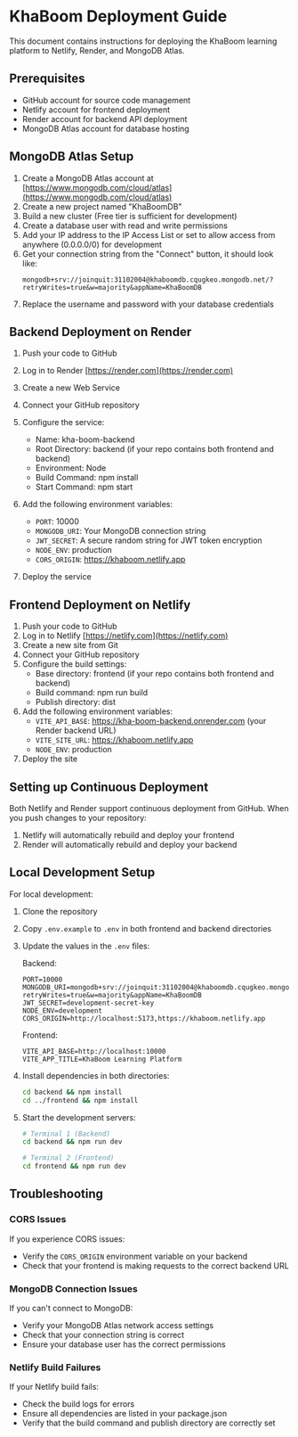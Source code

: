 # KhaBoom Deployment Guide

This document contains instructions for deploying the KhaBoom learning platform to Netlify, Render, and MongoDB Atlas.

## Prerequisites

- GitHub account for source code management
- Netlify account for frontend deployment
- Render account for backend API deployment
- MongoDB Atlas account for database hosting

## MongoDB Atlas Setup

1. Create a MongoDB Atlas account at [https://www.mongodb.com/cloud/atlas](https://www.mongodb.com/cloud/atlas)
2. Create a new project named "KhaBoomDB"
3. Build a new cluster (Free tier is sufficient for development)
4. Create a database user with read and write permissions
5. Add your IP address to the IP Access List or set to allow access from anywhere (0.0.0.0/0) for development
6. Get your connection string from the "Connect" button, it should look like:
   ```
   mongodb+srv://joinquit:31102004@khaboomdb.cqugkeo.mongodb.net/?retryWrites=true&w=majority&appName=KhaBoomDB
   ```
7. Replace the username and password with your database credentials

## Backend Deployment on Render

1. Push your code to GitHub
2. Log in to Render [https://render.com](https://render.com)
3. Create a new Web Service
4. Connect your GitHub repository
5. Configure the service:
   - Name: kha-boom-backend
   - Root Directory: backend (if your repo contains both frontend and backend)
   - Environment: Node
   - Build Command: npm install
   - Start Command: npm start
6. Add the following environment variables:
   - `PORT`: 10000
   - `MONGODB_URI`: Your MongoDB connection string 
   - `JWT_SECRET`: A secure random string for JWT token encryption
   - `NODE_ENV`: production
   - `CORS_ORIGIN`: https://khaboom.netlify.app

7. Deploy the service

## Frontend Deployment on Netlify

1. Push your code to GitHub
2. Log in to Netlify [https://netlify.com](https://netlify.com)
3. Create a new site from Git
4. Connect your GitHub repository
5. Configure the build settings:
   - Base directory: frontend (if your repo contains both frontend and backend)
   - Build command: npm run build
   - Publish directory: dist
6. Add the following environment variables:
   - `VITE_API_BASE`: https://kha-boom-backend.onrender.com (your Render backend URL)
   - `VITE_SITE_URL`: https://khaboom.netlify.app
   - `NODE_ENV`: production
7. Deploy the site

## Setting up Continuous Deployment

Both Netlify and Render support continuous deployment from GitHub. When you push changes to your repository:

1. Netlify will automatically rebuild and deploy your frontend
2. Render will automatically rebuild and deploy your backend

## Local Development Setup

For local development:

1. Clone the repository
2. Copy `.env.example` to `.env` in both frontend and backend directories
3. Update the values in the `.env` files:

   Backend:
   ```
   PORT=10000
   MONGODB_URI=mongodb+srv://joinquit:31102004@khaboomdb.cqugkeo.mongodb.net/?retryWrites=true&w=majority&appName=KhaBoomDB
   JWT_SECRET=development-secret-key
   NODE_ENV=development
   CORS_ORIGIN=http://localhost:5173,https://khaboom.netlify.app
   ```

   Frontend:
   ```
   VITE_API_BASE=http://localhost:10000
   VITE_APP_TITLE=KhaBoom Learning Platform
   ```

4. Install dependencies in both directories:
   ```bash
   cd backend && npm install
   cd ../frontend && npm install
   ```

5. Start the development servers:
   ```bash
   # Terminal 1 (Backend)
   cd backend && npm run dev
   
   # Terminal 2 (Frontend)
   cd frontend && npm run dev
   ```

## Troubleshooting

### CORS Issues

If you experience CORS issues:
- Verify the `CORS_ORIGIN` environment variable on your backend
- Check that your frontend is making requests to the correct backend URL

### MongoDB Connection Issues

If you can't connect to MongoDB:
- Verify your MongoDB Atlas network access settings
- Check that your connection string is correct
- Ensure your database user has the correct permissions

### Netlify Build Failures

If your Netlify build fails:
- Check the build logs for errors
- Ensure all dependencies are listed in your package.json
- Verify that the build command and publish directory are correctly set
